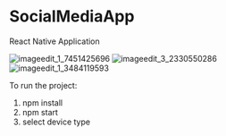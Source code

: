 # SocialMediaApp




React Native Application

![imageedit_1_7451425696](https://user-images.githubusercontent.com/55408986/133551479-428cb7a4-3de9-4fe6-8b94-15cc93f815e4.png)
![imageedit_3_2330550286](https://user-images.githubusercontent.com/55408986/133551204-38abb13b-737b-46a7-ac0f-733427623783.png)
![imageedit_1_3484119593](https://user-images.githubusercontent.com/55408986/133551664-59943ddc-e05e-4b52-a82c-e65b5c1ae132.png)


To run the project:
1. npm install
2. npm start
3. select device type
